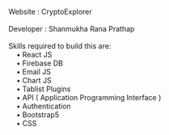 Website : CryptoExplorer <br/><br/>
Developer : Shanmukha Rana Prathap <br/><br/>
Skills required to build this are: <br/>
&nbsp; &nbsp; • React JS <br/>
&nbsp; &nbsp; • Firebase DB<br/>
&nbsp; &nbsp; • Email JS<br/>
&nbsp; &nbsp; • Chart JS<br/>
&nbsp; &nbsp; • Tablist Plugins<br/>
&nbsp; &nbsp; • API ( Application Programming Interface )<br/>
&nbsp; &nbsp; • Authentication<br/>
&nbsp; &nbsp; • Bootstrap5<br/>
&nbsp; &nbsp; • CSS<br/><br/>

